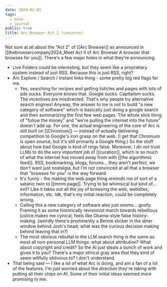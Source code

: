 ```yaml
---
date: 2024-02-03
tags:
  - note
  - journal
public: true
title: Arc Browser Act 2 (concerns)
---
```


Not sure at all about the "Act 2" of [[Arc Browser]] as announced in [[thebrowsercompany2024_Meet Act II of Arc Browser  A browser that browses for you]]. There's a few major holes in what they're announcing.

- Live Folders could be interesting, but they seem like a proprietary system instead of just RSS. Because this is just RSS, right?
- Arc Explore / Search / Instant links thing - some pretty big red flags for me.
	- Yes, searching for recipes and getting listicles and pages with lots of ads sucks. Everyone knows that. Google sucks. Capitalism sucks. The incentives are misdirected. That's why people try alternative search engines! Anyway, the answer to me is not to build "a new category of software" which is basically just doing a google search and then summarizing the first few web pages. The whole slick thing of "follow the money" and "we're pulling the internet into the future" doesn't add up. For one, the actual engineering of the core of Arc is still built on [[Chromium]] — instead of actually delivering competition to Google's iron grasp on the web. (I get that Chromium is open source, but it's still primarily a Google thing.) So the stuff about how bad Google is kind of rings false. Moreover, I *do not* trust LLMs to do the *very important* job of [[curation]], which is so much of what the internet has moved away from with [[the algorithmic feed]]. RSS, bookmarking, blogs, forums... they aren't perfect, we don't want just nostalgia, but I'm not convinced at all that a browser that "browses for you" is the way forward.
	- It's funny - the making the web page thing reminds me of sort of a satanic twin to [[mmm.page]]. Trying to be whimsical but kind of... evil? Like it takes out all the joy of browsing the web, websites, information, etc. Idk, that's my initial reaction, could be completely wrong.
	- Calling this a new category of software also just seems... goofy. Framing it as some historically revisionist march towards rebellious justice makes me cynical; feels like Obama-style false history-making. (weirdly there's prominently a Bernie sticker in the diner window behind Josh's head; what was the curious decision making behind leaving that in?)
	- The most obvious rebuttal to the LLM search thing is the same as most all non-personal LLM things: what about attribution? What about copyright and credit? So the AI just steals a bunch of work and gives it to you? There's a major ethical gray area that they kind of seem willfully oblivious to? I don't understand.
- That being said — I like a lot of what Arc is doing, and am a fan of a lot of the features. I'm just worried about the direction they're taking with putting all their chips on AI. Some of their initial ideas seemed more promising to me.
